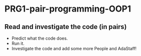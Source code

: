 # PRG1-pair-programming-OOP1

## Read and investigate the code (in pairs)

* Predict what the code does.
* Run it.
* Investigate the code and add some more People and AdaStaff!
